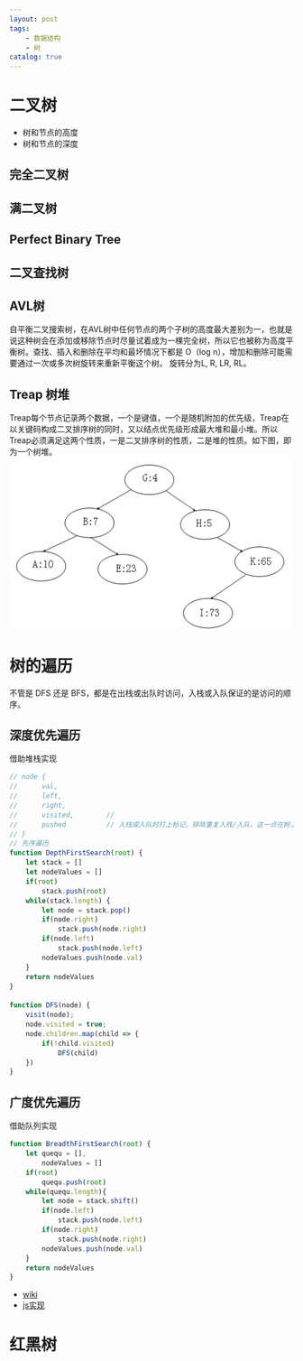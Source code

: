 ```yaml
---
layout: post
tags: 
    - 数据结构
    - 树
catalog: true
---
```


# 二叉树
- 树和节点的高度
- 树和节点的深度

## 完全二叉树
## 满二叉树
## Perfect Binary Tree
## 二叉查找树
## AVL树
自平衡二叉搜索树，在AVL树中任何节点的两个子树的高度最大差别为一，也就是说这种树会在添加或移除节点时尽量试着成为一棵完全树，所以它也被称为高度平衡树。查找、插入和删除在平均和最坏情况下都是 O（log n），增加和删除可能需要通过一次或多次树旋转来重新平衡这个树。
旋转分为L, R, LR, RL。

## Treap 树堆
Treap每个节点记录两个数据，一个是键值，一个是随机附加的优先级，Treap在以关键码构成二叉排序树的同时，又以结点优先级形成最大堆和最小堆。所以Treap必须满足这两个性质，一是二叉排序树的性质，二是堆的性质。如下图，即为一个树堆。
![](/img/in-post/数据结构/treap.png)

# 树的遍历
不管是 DFS 还是 BFS，都是在出栈或出队时访问，入栈或入队保证的是访问的顺序。
## 深度优先遍历
借助堆栈实现
```js
// node {
//      val,
//      left,
//      right,
//      visited,        // 
//      pushed          // 入栈或入队时打上标记，排除重复入栈/入队，这一点在树上不会出现，但在图中如果有环就会出现，或者在走迷宫时也会出现。
// }
// 先序遍历
function DepthFirstSearch(root) {
    let stack = []
    let nodeValues = []
    if(root)
        stack.push(root)
    while(stack.length) {
        let node = stack.pop()
        if(node.right)
            stack.push(node.right)
        if(node.left)
            stack.push(node.left)
        nodeValues.push(node.val)
    }
    return nodeValues
}

function DFS(node) {
    visit(node);
    node.visited = true;
    node.children.map(child => {
        if(!child.visited)
            DFS(child)
    })
}
```

## 广度优先遍历
借助队列实现
```js
function BreadthFirstSearch(root) {
    let quequ = [],
        nodeValues = []
    if(root)
        quequ.push(root)
    while(quequ.length){
        let node = stack.shift()
        if(node.left)
            stack.push(node.left)
        if(node.right)
            stack.push(node.right)
        nodeValues.push(node.val)
    }
    return nodeValues
}
```

- [wiki](https://zh.wikipedia.org/wiki/AVL%E6%A0%91)
- [js实现](https://segmentfault.com/a/1190000008619134)
# 红黑树